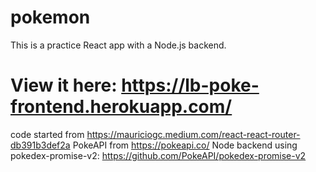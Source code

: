 # pokemon
This is a practice React app with a Node.js backend. 

# View it here: https://lb-poke-frontend.herokuapp.com/

code started from https://mauriciogc.medium.com/react-react-router-db391b3def2a
PokeAPI from https://pokeapi.co/
Node backend using pokedex-promise-v2: https://github.com/PokeAPI/pokedex-promise-v2
